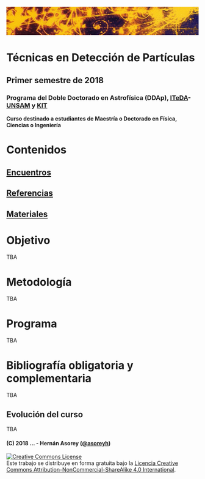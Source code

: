 ![Banner](materiales/banner.png)

# Técnicas en Detección de Partículas 

## Primer semestre de 2018

### Programa del Doble Doctorado en Astrofísica (DDAp), [ITeDA](http://www.iteda.cnea.gov.ar/)-[UNSAM](http://www.unsam.edu.ar/) y [KIT](https://www.kit.edu/)

**Curso destinado a estudiantes de Maestría o Doctorado en Física, Ciencias o Ingeniería**

# Contenidos

## [Encuentros](htps://github.com/asoreyh/cosito/tree/master/encuentros)

## [Referencias](https://github.com/asoreyh/cosito/tree/master/referencias)

## [Materiales](https://github.com/asoreyh/cosito/tree/master/materiales)

# Objetivo

TBA

# Metodología

TBA

# Programa

TBA

# Bibliografía obligatoria y complementaria 

TBA

## Evolución del curso

TBA

#### (C) 2018 ... - Hernán Asorey ([@asoreyh](https://twitter.com/asoreyh/))

<a rel="license" href="http://creativecommons.org/licenses/by-nc-sa/4.0/"><img alt="Creative Commons License" style="border-width:0" src="https://i.creativecommons.org/l/by-nc-sa/4.0/88x31.png" /></a><br />Este trabajo se distribuye en forma gratuita bajo la <a rel="license" href="http://creativecommons.org/licenses/by-nc-sa/4.0/">Licencia Creative Commons Attribution-NonCommercial-ShareAlike 4.0 International</a>.
